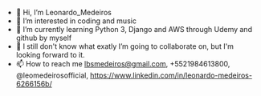 - 👋 Hi, I’m Leonardo_Medeiros
- 👀 I’m interested in coding and music 
- 🌱 I’m currently learning Python 3, Django and AWS through Udemy and github by myself
- 💞️ I still don't know what exatly I’m going to collaborate on, but I'm looking forward to it.
- 📫 How to reach me lbsmedeiros@gmail.com, +5521984613800, @leomedeirosofficial, https://www.linkedin.com/in/leonardo-medeiros-6266156b/

<!---
lbsmedeiros/lbsmedeiros is a ✨ special ✨ repository because its `README.md` (this file) appears on your GitHub profile.
You can click the Preview link to take a look at your changes.
--->
